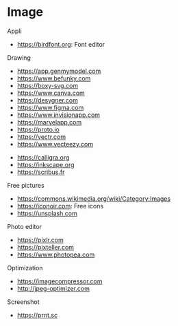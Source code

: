 # Image

Appli
* https://birdfont.org: Font editor

Drawing
* https://app.genmymodel.com
* https://www.befunky.com
* https://boxy-svg.com
* https://www.canva.com
* https://desygner.com
* https://www.figma.com
* https://www.invisionapp.com
* https://marvelapp.com
* https://proto.io
* https://vectr.com
* https://www.vecteezy.com

+ https://calligra.org
+ https://inkscape.org
+ https://scribus.fr

Free pictures
* https://commons.wikimedia.org/wiki/Category:Images
* https://iconoir.com: Free icons
* https://unsplash.com

Photo editor
* https://pixlr.com
* https://pixteller.com
* https://www.photopea.com

Optimization
* https://imagecompressor.com
* http://jpeg-optimizer.com

Screenshot
* https://prnt.sc
